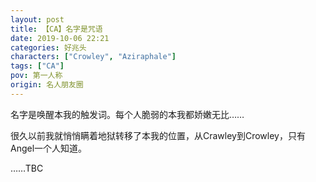 ```yaml
---
layout: post
title: 【CA】名字是咒语
date: 2019-10-06 22:21
categories: 好兆头
characters: ["Crowley", "Aziraphale"]
tags: ["CA"]
pov: 第一人称
origin: 名人朋友圈
---
```


名字是唤醒本我的触发词。每个人脆弱的本我都娇嫩无比……

很久以前我就悄悄瞒着地狱转移了本我的位置，从Crawley到Crowley，只有Angel一个人知道。

……TBC
